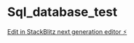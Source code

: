 # Sql_database_test

[Edit in StackBlitz next generation editor ⚡️](https://stackblitz.com/~/github.com/Cavalino121/Sql_database_test)